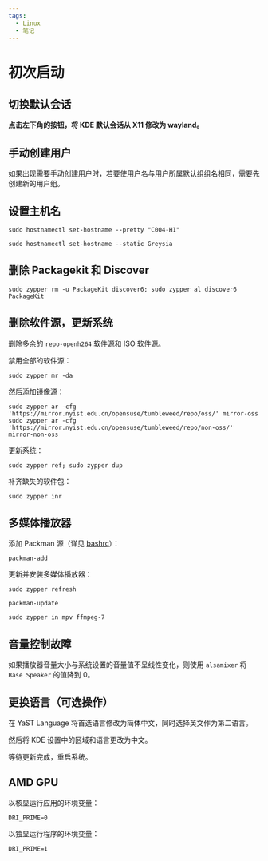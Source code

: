 ```yaml
---
tags:
  - Linux
  - 笔记
---
```


# 初次启动

## 切换默认会话

**点击左下角的按钮，将 KDE 默认会话从 X11 修改为 wayland。**

## 手动创建用户

如果出现需要手动创建用户时，若要使用户名与用户所属默认组组名相同，需要先创建新的用户组。

## 设置主机名

```
sudo hostnamectl set-hostname --pretty "C004-H1"
```
```
sudo hostnamectl set-hostname --static Greysia
```

## 删除 Packagekit 和 Discover

```
sudo zypper rm -u PackageKit discover6; sudo zypper al discover6 PackageKit
```

## 删除软件源，更新系统

删除多余的 `repo-openh264` 软件源和 ISO 软件源。

禁用全部的软件源：

```
sudo zypper mr -da
```

然后添加镜像源：

```
sudo zypper ar -cfg 'https://mirror.nyist.edu.cn/opensuse/tumbleweed/repo/oss/' mirror-oss
sudo zypper ar -cfg 'https://mirror.nyist.edu.cn/opensuse/tumbleweed/repo/non-oss/' mirror-non-oss
```

更新系统：

```
sudo zypper ref; sudo zypper dup
```

补齐缺失的软件包：

```
sudo zypper inr
```

## 多媒体播放器

添加 Packman 源（详见 [bashrc]）：

[bashrc]: ./8-shell-script.md

```
packman-add
```

更新并安装多媒体播放器：

```
sudo zypper refresh
```
```
packman-update
```
```
sudo zypper in mpv ffmpeg-7
```

## 音量控制故障

如果播放器音量大小与系统设置的音量值不呈线性变化，则使用 `alsamixer` 将 `Base Speaker` 的值降到 0。

## 更换语言（可选操作）

在 YaST Language 将首选语言修改为简体中文，同时选择英文作为第二语言。

然后将 KDE 设置中的区域和语言更改为中文。

等待更新完成，重启系统。

## AMD GPU

以核显运行应用的环境变量：

```
DRI_PRIME=0
```

以独显运行程序的环境变量：

```
DRI_PRIME=1
```
